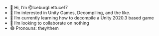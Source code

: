 - 👋 Hi, I’m @IceburgLettuce17
- 👀 I’m interested in Unity Games, Decompiling, and the like.
- 🌱 I’m currently learning how to  decompile a Unity 2020.3 based game
- 💞️ I’m looking to collaborate on nothing  
- 😄 Pronouns: they/them


<!---
IceburgLettuce17/IceburgLettuce17 is a ✨ special ✨ repository because its `README.md` (this file) appears on your GitHub profile.
You can click the Preview link to take a look at your changes.
--->
